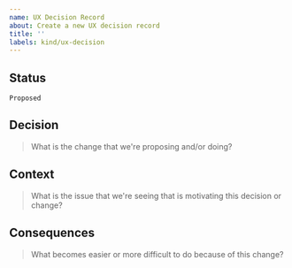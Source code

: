 ```yaml
---
name: UX Decision Record
about: Create a new UX decision record
title: ''
labels: kind/ux-decision
---
```


## Status
`Proposed`

## Decision
> What is the change that we're proposing and/or doing?

## Context
> What is the issue that we're seeing that is motivating this decision or change?

## Consequences
> What becomes easier or more difficult to do because of this change?
